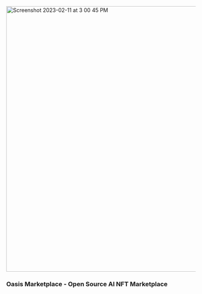 
<img width="708" alt="Screenshot 2023-02-11 at 3 00 45 PM" src="https://user-images.githubusercontent.com/7522096/218247684-0babf011-0d33-4a4f-9265-6a751095741c.png">

### Oasis Marketplace - Open Source AI NFT Marketplace
